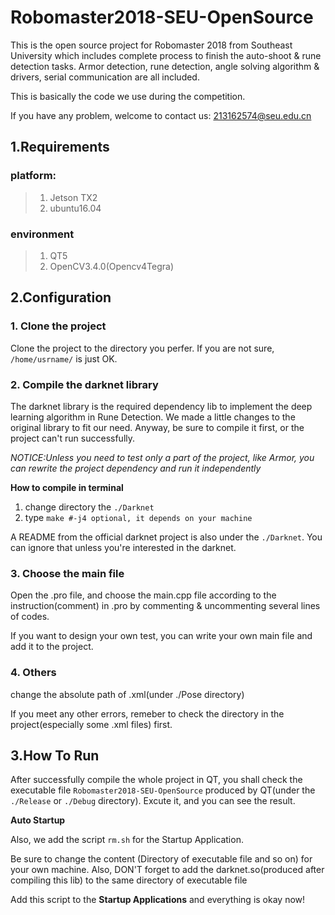 # Robomaster2018-SEU-OpenSource
This is the open source project for Robomaster 2018 from Southeast University which includes complete process to finish the auto-shoot & rune detection tasks. Armor detection, rune detection, angle solving algorithm & drivers, serial communication are all included.

This is basically the code we use during the competition.

If you have any problem, welcome to contact us: 213162574@seu.edu.cn

## 1.Requirements
### platform:
>1. Jetson TX2
>2. ubuntu16.04
### environment
>1. QT5
>2. OpenCV3.4.0(Opencv4Tegra)

## 2.Configuration
### 1. Clone the project
Clone the project to the directory you perfer.
If you are not sure, `/home/usrname/` is just OK.
### 2. Compile the darknet library
The darknet library is the required dependency lib to implement the deep learning algorithm in Rune Detection. We made a little changes to the original library to fit our need. Anyway, be sure to compile it first, or the project can't run successfully.

*NOTICE:Unless you need to test only a part of the project, like Armor, you can rewrite the project dependency and run it independently*

**How to compile in terminal**

1. change directory the `./Darknet`
2. type `make #-j4 optional, it depends on your machine`

A README from the official darknet project is also under the `./Darknet`. You can ignore that unless you're interested in the darknet.
### 3. Choose the main file
Open the .pro file, and choose the main.cpp file according to the instruction(comment) in .pro by commenting & uncommenting several lines of codes.

If you want to design your own test, you can write your own main file and add it to the project.
### 4. Others
change the absolute path of .xml(under ./Pose directory)

If you meet any other errors, remeber to check the directory in the project(especially some .xml files) first.

## 3.How To Run
After successfully compile the whole project in QT, you shall check the executable file `Robomaster2018-SEU-OpenSource` produced by QT(under the `./Release` or `./Debug` directory). Excute it, and you can see the result.

**Auto Startup**

Also, we add the script `rm.sh` for the Startup Application.

Be sure to change the content (Directory of executable file and so on) for your own machine. Also, DON'T forget to add the darknet.so(produced after compiling this lib) to the same directory of executable file

Add this script to the **Startup Applications** and everything is okay now!
